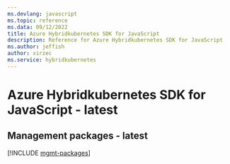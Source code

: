 ```yaml
---
ms.devlang: javascript
ms.topic: reference
ms.data: 09/12/2022
title: Azure Hybridkubernetes SDK for JavaScript
description: Reference for Azure Hybridkubernetes SDK for JavaScript
ms.author: jeffish
author: xirzec
ms.service: hybridkubernetes
---
```

# Azure Hybridkubernetes SDK for JavaScript - latest

## Management packages - latest
[!INCLUDE [mgmt-packages](hybridkubernetes-mgmt-index.md)]